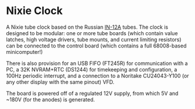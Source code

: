 # Nixie Clock
A Nixie tube clock based on the Russian [IN-12A](http://www.tube-tester.com/sites/nixie/data/in-12a.htm) tubes. The clock is designed to be modular: one or more tube boards (which contain value latches, high voltage drivers, tube mounts, and current limiting resistors) can be connected to the control board (which contains a full 68008-based minicomputer!)

There is also provision for an USB FIFO (FT245R) for communication with a PC, a 32K NVRAM+RTC (DS1244) for timekeeping and configuration, a 100Hz periodic interrupt, and a connection to a Noritake CU24043-Y100 (or any other display with the same pinout) VFD.

The board is powered off of a regulated 12V supply, from which 5V and ~180V (for the anodes) is generated.
